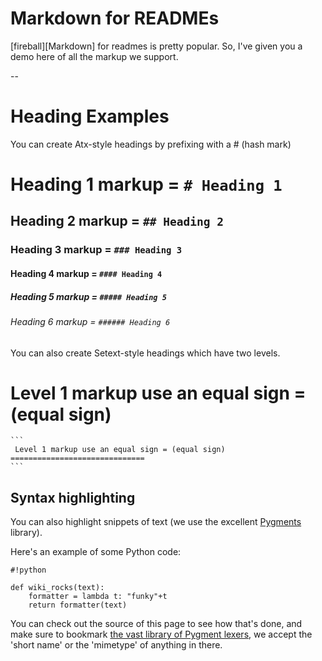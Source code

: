 Markdown for READMEs
====================

[fireball][Markdown] for readmes is pretty popular.  So, I've given you a demo here of all the markup we support.

--

# Heading Examples
You can create Atx-style headings by prefixing with a # (hash mark) 

# Heading 1 markup =  `# Heading 1`

## Heading 2 markup =  `## Heading 2`

### Heading 3 markup =  `### Heading 3`

#### Heading 4 markup =  `#### Heading 4`

##### Heading 5 markup =  `##### Heading 5`

###### Heading 6 markup =  `###### Heading 6`

You can also create Setext-style headings which have two levels.

Level 1 markup use an equal sign = (equal sign)
==============================

	```
	 Level 1 markup use an equal sign = (equal sign)
	==============================
	```

## Syntax highlighting


You can also highlight snippets of text (we use the excellent [Pygments][] library).




Here's an example of some Python code:

```
#!python

def wiki_rocks(text):
    formatter = lambda t: "funky"+t
    return formatter(text)
```


You can check out the source of this page to see how that's done, and make sure to bookmark [the vast library of Pygment lexers][lexers], we accept the 'short name' or the 'mimetype' of anything in there.




[fireball]: http://daringfireball.net/projects/markdown/
[Pygments]: http://www.pygments.org/
[lexers]: http://pygments.org/docs/lexers/
